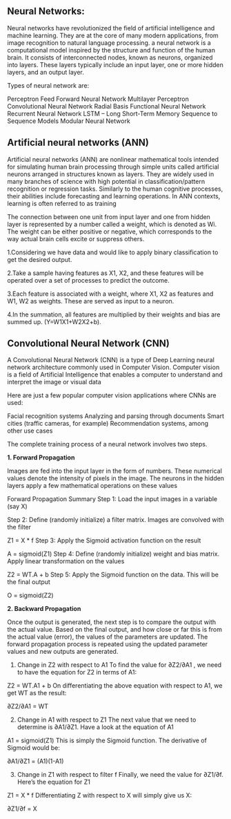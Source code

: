 
## Neural Networks:

Neural networks have revolutionized the field of artificial intelligence and machine learning. They are at the core of many modern applications, from image recognition to natural language processing. a neural network is a computational model inspired by the structure and function of the human brain. It consists of interconnected nodes, known as neurons, organized into layers. These layers typically include an input layer, one or more hidden layers, and an output layer.

Types of neural network are:

Perceptron
Feed Forward Neural Network
Multilayer Perceptron
Convolutional Neural Network
Radial Basis Functional Neural Network
Recurrent Neural Network
LSTM – Long Short-Term Memory
Sequence to Sequence Models
Modular Neural Network



## Artificial neural networks (ANN)

Artificial neural networks (ANN) are nonlinear mathematical tools intended for simulating human brain processing through simple units called artificial neurons arranged
in structures known as layers. They are widely used in many branches of science with
high potential in classification/pattern recognition or regression tasks. Similarly to the
human cognitive processes, their abilities include forecasting and learning operations. In
ANN contexts, learning is often referred to as training

The connection between one unit from input layer and one from hidden layer is represented by a number called a weight, which is denoted as Wi. The
weight can be either positive or negative, which corresponds to the way
actual brain cells excite or suppress others.

1.Considering we have data and would like to apply binary classification to get the desired output. 

2.Take a sample having features as X1, X2, and these features will be operated over a set of processes to predict the outcome.

3.Each feature is associated with a weight, where X1, X2 as features and W1, W2 as weights. These are served as input to a neuron.

4.In the summation, all features are multiplied by their weights and bias are summed up. (Y=W1X1+W2X2+b).


## Convolutional Neural Network (CNN)
A Convolutional Neural Network (CNN) is a type of Deep Learning neural network architecture commonly used in Computer Vision. Computer vision is a field of Artificial Intelligence that enables a computer to understand and interpret the image or visual data

Here are just a few popular computer vision applications where CNNs are used:

Facial recognition systems
Analyzing and parsing through documents
Smart cities (traffic cameras, for example)
Recommendation systems, among other use cases

The complete training process of a neural network involves two steps.

**1. Forward Propagation**

Images are fed into the input layer in the form of numbers. These numerical values denote the intensity of pixels in the image. The neurons in the hidden layers apply a few mathematical operations on these values

Forward Propagation Summary
Step 1: Load the input images in a variable (say X)

Step 2: Define (randomly initialize) a filter matrix. Images are convolved with the filter

Z1 = X * f
Step 3: Apply the Sigmoid activation function on the result

A = sigmoid(Z1)
Step 4: Define (randomly initialize) weight and bias matrix. Apply linear transformation on the values

Z2 = WT.A + b
Step 5: Apply the Sigmoid function on the data. This will be the final output

O = sigmoid(Z2)


**2. Backward Propagation**

Once the output is generated, the next step is to compare the output with the actual value. Based on the final output, and how close or far this is from the actual value (error), the values of the parameters are updated. The forward propagation process is repeated using the updated parameter values and new outputs are generated.


1. Change in Z2 with respect to A1
To find the value for ∂Z2/∂A1 , we need to have the equation for Z2 in terms of A1:

Z2 = WT.A1 + b
On differentiating the above equation with respect to A1, we get WT as the result:

 ∂Z2/∂A1  = WT
 

2. Change in A1 with respect to Z1
The next value that we need to determine is ∂A1/∂Z1. Have a look at the equation of A1

A1 = sigmoid(Z1)
This is simply the Sigmoid function. The derivative of Sigmoid would be:

 ∂A1/∂Z1 = (A1)(1-A1)
 

3. Change in Z1 with respect to filter f
Finally, we need the value for ∂Z1/∂f. Here’s the equation for Z1

Z1 = X * f
Differentiating Z with respect to X will simply give us X:

∂Z1/∂f = X
